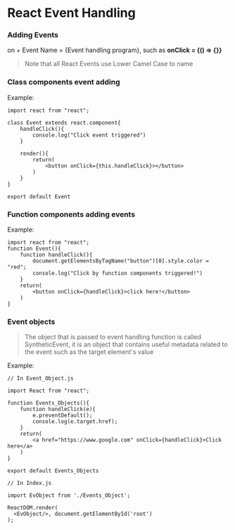 # React Event Handling  

### Adding Events
on + Event Name = {Event handling program}, such as **onClick = {() => {}}**  

>Note that all React Events use Lower Camel Case to name  

### Class components event adding
Example:  

```  
import react from "react";  

class Event extends react.component{
    handleClick(){
        console.log("Click event triggered")
    }

    render(){
        return(
            <button onClick={this.handleClick}></button>
        )
    }
}

export default Event  
```  
### Function components adding events

Example:
```
import react from "react";  
function Event(){
    function handleClick(){
        document.getElementsByTagName("button")[0].style.color = "red";
        console.log("Click by function components triggered!")
    }
    return(
        <button onClick={handleClick}>click here!</button>
    )
}
```

### Event objects
>The object that is passed to event handling function is called SyntheticEvent, it is an object that contains useful metadata related to the event such as the target element's value  

Example:
```  
// In Event_Object.js

import React from "react";

function Events_Objects(){
    function handleClick(e){
        e.preventDefault();
        console.log(e.target.href);
    }
    return(
        <a href="https://www.google.com" onClick={handleClick}>Click here</a>
    )
}

export default Events_Objects

// In Index.js

import EvObject from './Events_Object';  

ReactDOM.render(
  <EvObject/>, document.getElementById('root')
);
```